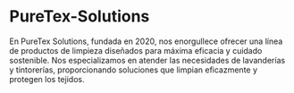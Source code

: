 # PureTex-Solutions
En PureTex Solutions, fundada en 2020, nos enorgullece ofrecer una línea de productos de limpieza diseñados para máxima eficacia y cuidado sostenible. Nos especializamos en atender las necesidades de lavanderías y tintorerías, proporcionando soluciones que limpian eficazmente y protegen los tejidos. 
